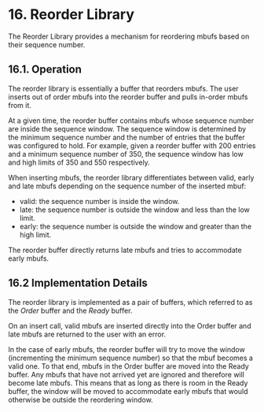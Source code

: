 # 16. Reorder Library

The Reorder Library provides a mechanism for reordering mbufs based on their sequence number.


## 16.1. Operation

The reorder library is essentially a buffer that reorders mbufs. The user inserts out of order mbufs into the reorder buffer and pulls in-order mbufs from it.

At a given time, the reorder buffer contains mbufs whose sequence number are inside the sequence window. The sequence window is determined by the minimum sequence number and the number of entries that the buffer was configured to hold. For example, given a reorder buffer with 200 entries and a minimum sequence number of 350, the sequence window has low and high limits of 350 and 550 respectively.

When inserting mbufs, the reorder library differentiates between valid, early and late mbufs depending on the sequence number of the inserted mbuf:

- valid: the sequence number is inside the window.
- late: the sequence number is outside the window and less than the low limit.
- early: the sequence number is outside the window and greater than the high limit.

The reorder buffer directly returns late mbufs and tries to accommodate early mbufs.

## 16.2 Implementation Details

The reorder library is implemented as a pair of buffers, which referred to as the _Order_ buffer and the _Ready_ buffer.

On an insert call, valid mbufs are inserted directly into the Order buffer and late mbufs are returned to the user with an error.

In the case of early mbufs, the reorder buffer will try to move the window (incrementing the minimum sequence number) so that the mbuf becomes a valid one. To that end, mbufs in the Order buffer are moved into the Ready buffer. Any mbufs that have not arrived yet are ignored and therefore will become late mbufs. This means that as long as there is room in the Ready buffer, the window will be moved to accommodate early mbufs that would otherwise be outside the reordering window.
